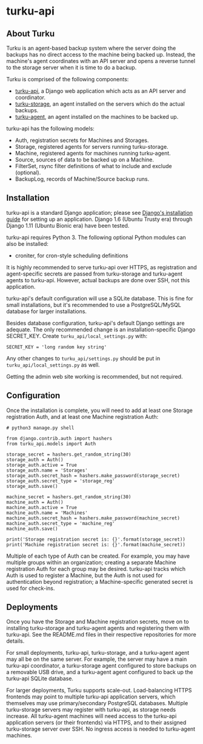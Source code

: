 # turku-api

## About Turku
Turku is an agent-based backup system where the server doing the backups has no direct access to the machine being backed up.  Instead, the machine's agent coordinates with an API server and opens a reverse tunnel to the storage server when it is time to do a backup.

Turku is comprised of the following components:

* [turku-api](https://launchpad.net/turku/turku-api), a Django web application which acts as an API server and coordinator.
* [turku-storage](https://launchpad.net/turku/turku-storage), an agent installed on the servers which do the actual backups.
* [turku-agent](https://launchpad.net/turku/turku-agent), an agent installed on the machines to be backed up.

turku-api has the following models:

* Auth, registration secrets for Machines and Storages.
* Storage, registered agents for servers running turku-storage.
* Machine, registered agents for machines running turku-agent.
* Source, sources of data to be backed up on a Machine.
* FilterSet, rsync filter definitions of what to include and exclude (optional).
* BackupLog, records of Machine/Source backup runs.

## Installation

turku-api is a standard Django application; please see [Django's installation guide](https://docs.djangoproject.com/en/1.11/topics/install/) for setting up an application.  Django 1.6 (Ubuntu Trusty era) through Django 1.11 (Ubuntu Bionic era) have been tested.

turku-api requires Python 3.  The following optional Python modules can also be installed:

* croniter, for cron-style scheduling definitions

It is highly recommended to serve turku-api over HTTPS, as registration and agent-specific secrets are passed from turku-storage and turku-agent agents to turku-api.  However, actual backups are done over SSH, not this application.

turku-api's default configuration will use a SQLite database.  This is fine for small installations, but it's recommended to use a PostgreSQL/MySQL database for larger installations.

Besides database configuration, turku-api's default Django settings are adequate.  The only recommended change is an installation-specific Django SECRET_KEY.  Create ```turku_api/local_settings.py``` with:

```
SECRET_KEY = 'long random key string'
```

Any other changes to ```turku_api/settings.py``` should be put in ```turku_api/local_settings.py``` as well.

Getting the admin web site working is recommended, but not required.

## Configuration

Once the installation is complete, you will need to add at least one Storage registration Auth, and at least one Machine registration Auth:

```
# python3 manage.py shell

from django.contrib.auth import hashers
from turku_api.models import Auth

storage_secret = hashers.get_random_string(30)
storage_auth = Auth()
storage_auth.active = True
storage_auth.name = 'Storages'
storage_auth.secret_hash = hashers.make_password(storage_secret)
storage_auth.secret_type = 'storage_reg'
storage_auth.save()

machine_secret = hashers.get_random_string(30)
machine_auth = Auth()
machine_auth.active = True
machine_auth.name = 'Machines'
machine_auth.secret_hash = hashers.make_password(machine_secret)
machine_auth.secret_type = 'machine_reg'
machine_auth.save()

print('Storage registration secret is: {}'.format(storage_secret))
print('Machine registration secret is: {}'.format(machine_secret))
```

Multiple of each type of Auth can be created.  For example, you may have multiple groups within an organization; creating a separate Machine registration Auth for each group may be desired.  turku-api tracks which Auth is used to register a Machine, but the Auth is not used for authentication beyond registration; a Machine-specific generated secret is used for check-ins.

## Deployments

Once you have the Storage and Machine registration secrets, move on to installing turku-storage and turku-agent agents and registering them with turku-api.  See the README.md files in their respective repositories for more details.

For small deployments, turku-api, turku-storage, and a turku-agent agent may all be on the same server.  For example, the server may have a main turku-api coordinator, a turku-storage agent configured to store backups on a removable USB drive, and a turku-agent agent configured to back up the turku-api SQLite database.

For larger deployments, Turku supports scale-out.  Load-balancing HTTPS frontends may point to multiple turku-api application servers, which themselves may use primary/secondary PostgreSQL databases.  Multiple turku-storage servers may register with turku-api, as storage needs increase.  All turku-agent machines will need access to the turku-api application servers (or their frontends) via HTTPS, and to their assigned turku-storage server over SSH.  No ingress access is needed to turku-agent machines.